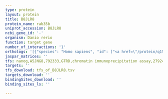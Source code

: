 ```yaml
---
type: protein
layout: protein
title: B8JLR8
protein_name: rab35b
uniprot_accession: B8JLR8
ncbi_gene_id: '-'
organism: Danio rerio
function: target gene
number_of_interactions: '1'
orthologs: '[{"species": "Homo sapiens", "id": ["<a href=\"/protein/q15286\">Q15286</a>"]}, {"species": "Mus musculus", "id": ["<a href=\"/protein/q6phn9\">Q6PHN9</a>"]}, {"species": "Rattus norvegicus", "id": ["<a href=\"/protein/q5u316\">Q5U316</a>"]}, {"species": "Drosophila melanogaster", "id": ["<a href=\"/protein/q9w5x0\">Q9W5X0</a>"]}, {"species": "Caenorhabditis elegans", "id": ["Q9U2C3"]}]'
jaspar_matrices: ''
tfs: nanog,A5JNG8,792333,GTRD,chromatin immunoprecipitation assay,27924024%5Buid%5D,No
targets: ''
tfs_download: tfs_of_B8JLR8.tsv
targets_download: ''
bindingSites_download: ''
binding_sites_ls: ''

---
```


